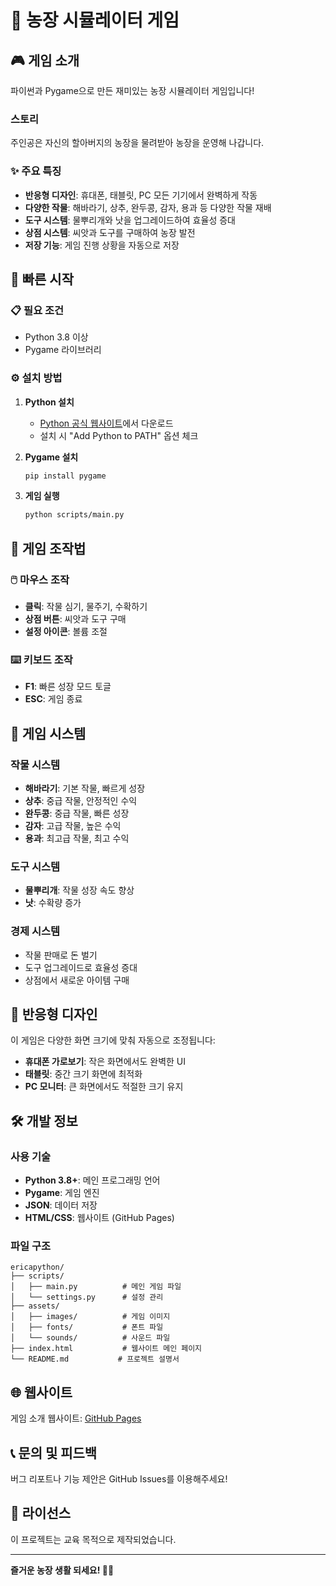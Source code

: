 # 🌾 농장 시뮬레이터 게임

## 🎮 게임 소개
파이썬과 Pygame으로 만든 재미있는 농장 시뮬레이터 게임입니다!

### 스토리
주인공은 자신의 할아버지의 농장을 물려받아 농장을 운영해 나갑니다.

### ✨ 주요 특징
- **반응형 디자인**: 휴대폰, 태블릿, PC 모든 기기에서 완벽하게 작동
- **다양한 작물**: 해바라기, 상추, 완두콩, 감자, 용과 등 다양한 작물 재배
- **도구 시스템**: 물뿌리개와 낫을 업그레이드하여 효율성 증대
- **상점 시스템**: 씨앗과 도구를 구매하여 농장 발전
- **저장 기능**: 게임 진행 상황을 자동으로 저장

## 🚀 빠른 시작

### 📋 필요 조건
- Python 3.8 이상
- Pygame 라이브러리

### ⚙️ 설치 방법
1. **Python 설치**
   - [Python 공식 웹사이트](https://python.org)에서 다운로드
   - 설치 시 "Add Python to PATH" 옵션 체크

2. **Pygame 설치**
   ```bash
   pip install pygame
   ```

3. **게임 실행**
   ```bash
   python scripts/main.py
   ```

## 🎯 게임 조작법

### 🖱️ 마우스 조작
- **클릭**: 작물 심기, 물주기, 수확하기
- **상점 버튼**: 씨앗과 도구 구매
- **설정 아이콘**: 볼륨 조절

### ⌨️ 키보드 조작
- **F1**: 빠른 성장 모드 토글
- **ESC**: 게임 종료

## 🌱 게임 시스템

### 작물 시스템
- **해바라기**: 기본 작물, 빠르게 성장
- **상추**: 중급 작물, 안정적인 수익
- **완두콩**: 중급 작물, 빠른 성장
- **감자**: 고급 작물, 높은 수익
- **용과**: 최고급 작물, 최고 수익

### 도구 시스템
- **물뿌리개**: 작물 성장 속도 향상
- **낫**: 수확량 증가

### 경제 시스템
- 작물 판매로 돈 벌기
- 도구 업그레이드로 효율성 증대
- 상점에서 새로운 아이템 구매

## 📱 반응형 디자인

이 게임은 다양한 화면 크기에 맞춰 자동으로 조정됩니다:
- **휴대폰 가로보기**: 작은 화면에서도 완벽한 UI
- **태블릿**: 중간 크기 화면에 최적화
- **PC 모니터**: 큰 화면에서도 적절한 크기 유지

## 🛠️ 개발 정보

### 사용 기술
- **Python 3.8+**: 메인 프로그래밍 언어
- **Pygame**: 게임 엔진
- **JSON**: 데이터 저장
- **HTML/CSS**: 웹사이트 (GitHub Pages)

### 파일 구조
```
ericapython/
├── scripts/
│   ├── main.py          # 메인 게임 파일
│   └── settings.py      # 설정 관리
├── assets/
│   ├── images/          # 게임 이미지
│   ├── fonts/           # 폰트 파일
│   └── sounds/          # 사운드 파일
├── index.html           # 웹사이트 메인 페이지
└── README.md           # 프로젝트 설명서
```

## 🌐 웹사이트

게임 소개 웹사이트: [GitHub Pages](https://lilyjeongwon.github.io/ericapython/)

## 📞 문의 및 피드백

버그 리포트나 기능 제안은 GitHub Issues를 이용해주세요!

## 📄 라이선스

이 프로젝트는 교육 목적으로 제작되었습니다.

---

**즐거운 농장 생활 되세요! 🌾✨**
